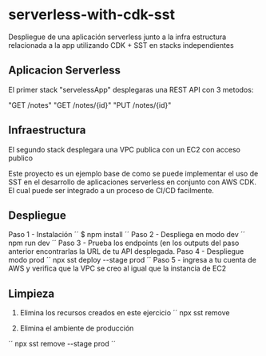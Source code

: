 # serverless-with-cdk-sst
Despliegue de una aplicación serverless junto a la infra estructura relacionada a la app utilizando CDK + SST en stacks independientes


## Aplicacion Serverless
El primer stack "servelessApp" desplegaras una REST API con 3 metodos:

  "GET /notes"
  "GET /notes/{id}"
  "PUT /notes/{id}"

## Infraestructura
El segundo stack desplegara una VPC publica con un EC2 con acceso publico

Este proyecto es un ejemplo base de como se puede implementar el uso de SST en el desarrollo de aplicaciones serverless en conjunto con AWS CDK. 
El cual puede ser integrado a un proceso de CI/CD facilmente.

## Despliegue
Paso 1 - Instalación
´´
$ npm install
´´
Paso 2 - Despliega en modo dev
´´
npm run dev
´´
Paso 3 - Prueba los endpoints (en los outputs del paso anterior encontrarlas la URL de tu API desplegada.
Paso 4 - Despliegue modo prod
´´
npx sst deploy --stage prod
´´
Paso 5 - ingresa a tu cuenta de AWS y verifica que la VPC se creo al igual que la instancia de EC2

## Limpieza
1. Elimina los recursos creados en este ejercicio
´´
npx sst remove

2. Elimina el ambiente de producción

´´
npx sst remove --stage prod
´´

